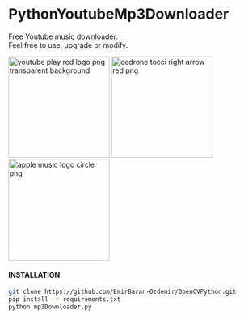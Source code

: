 # PythonYoutubeMp3Downloader
Free Youtube music downloader.  
Feel free to use, upgrade or modify.  

<a href="https://www.freepnglogos.com/pics/youtube-logo-png" title="Image from freepnglogos.com"><img src="https://www.freepnglogos.com/uploads/youtube-play-red-logo-png-transparent-background-6.png" width="200" alt="youtube play red logo png transparent background" /></a>
<a href="https://www.freepnglogos.com/pics/arrow" title="Image from freepnglogos.com"><img src="https://www.freepnglogos.com/uploads/arrow-png/cedrone-tocci-right-arrow-red-png-15.png" width="200" alt="cedrone tocci right arrow red png" /></a>
<a href="https://www.freepnglogos.com/pics/music-logo-png" title="Image from freepnglogos.com"><img src="https://www.freepnglogos.com/uploads/apple-music-logo-circle-png-28.png" width="200" alt="apple music logo circle png" /></a>

#### INSTALLATION
```sh
git clone https://github.com/EmirBaran-Ozdemir/OpenCVPython.git
pip install -r requirements.txt
python mp3Downloader.py
```